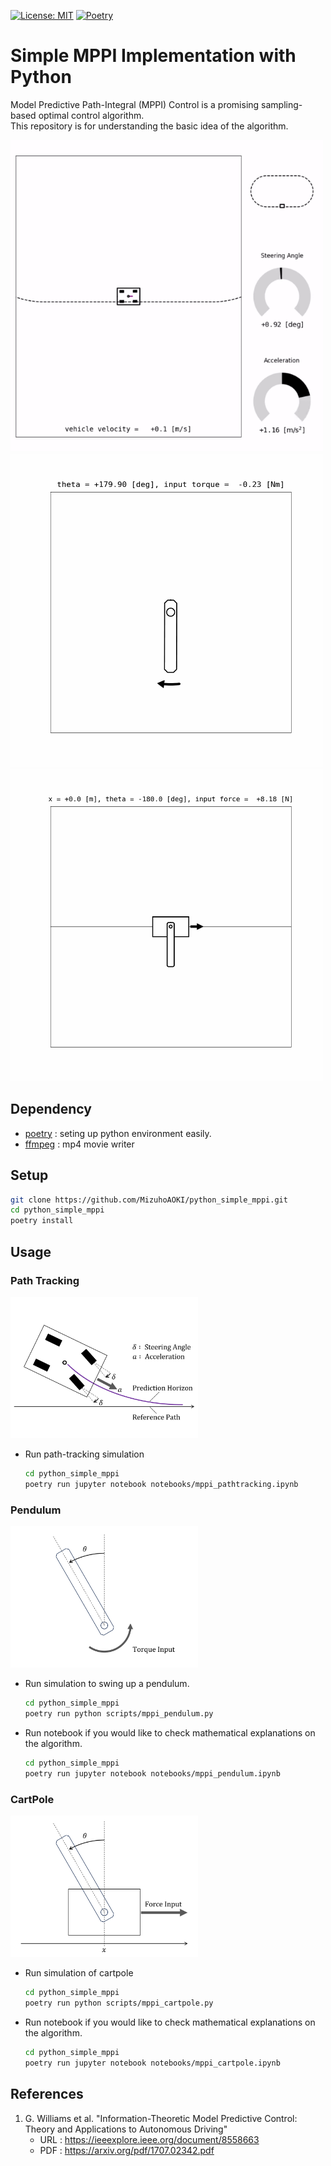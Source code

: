 [![License: MIT](https://img.shields.io/badge/License-MIT-blue.svg)](https://opensource.org/licenses/MIT)
[![Poetry](https://img.shields.io/endpoint?url=https://python-poetry.org/badge/v0.json)](https://python-poetry.org/)

# Simple MPPI Implementation with Python
Model Predictive Path-Integral (MPPI) Control is a promising sampling-based optimal control algorithm.  
This repository is for understanding the basic idea of the algorithm.

<img src="./media/pathtracking_demo.gif" width="500px" alt="pathtracking demonstraion">
<img src="./media/pendulum_swingup_demo.gif" width="500px" alt="swinging up pendulum demonstraion">
<img src="./media/cartpole_demo.gif" width="500px" alt="swinging up pendulum demonstraion">
<!-- https://github.com/MizuhoAOKI/python_simple_mppi/assets/63337525/bda8cdbc-5cfd-4885-ac8d-3240867f027c -->

## Dependency
- [poetry](https://python-poetry.org/) : seting up python environment easily.
- [ffmpeg](https://ffmpeg.org/) : mp4 movie writer

## Setup
```sh
git clone https://github.com/MizuhoAOKI/python_simple_mppi.git
cd python_simple_mppi
poetry install
```

## Usage

### Path Tracking
<img src="./media/pathtracking.png" width="300px" alt="pendulum">

<!-- [TODO] add scripts/mppi_pathtracking.py -->

- Run path-tracking simulation
    ```sh
    cd python_simple_mppi
    poetry run jupyter notebook notebooks/mppi_pathtracking.ipynb
    ```

### Pendulum
<img src="./media/pendulum.png" width="300px" alt="pendulum">

- Run simulation to swing up a pendulum.
    ```sh
    cd python_simple_mppi
    poetry run python scripts/mppi_pendulum.py
    ```

- Run notebook if you would like to check mathematical explanations on the algorithm. 
    ```sh
    cd python_simple_mppi
    poetry run jupyter notebook notebooks/mppi_pendulum.ipynb
    ```

### CartPole
<img src="./media/cartpole.png" width="300px" alt="cartpole">

- Run simulation of cartpole
    ```sh
    cd python_simple_mppi
    poetry run python scripts/mppi_cartpole.py
    ```

- Run notebook if you would like to check mathematical explanations on the algorithm. 
    ```sh
    cd python_simple_mppi
    poetry run jupyter notebook notebooks/mppi_cartpole.ipynb
    ```

## References
1. G. Williams et al. "Information-Theoretic Model Predictive Control: Theory and Applications to Autonomous Driving" 
    - URL : https://ieeexplore.ieee.org/document/8558663
    - PDF : https://arxiv.org/pdf/1707.02342.pdf
